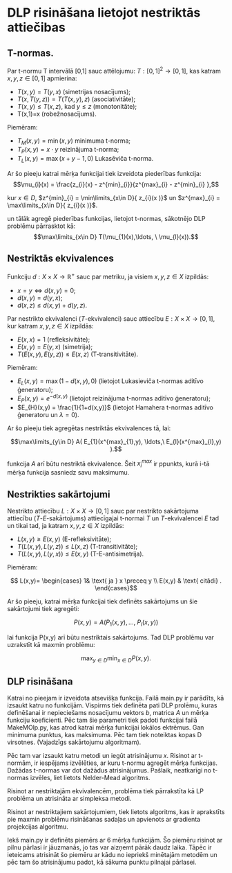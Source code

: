 # DLP risināšana lietojot nestriktās attiečibas


## T-normas. 


   Par t-normu T intervālā [0,1] sauc attēlojumu: $T: [0,1]^{2} \to [0,1]$, kas katram $x,y,z \in [0,1]$ apmierina:


* $T(x,y)=T(y,x)$ (simetrijas nosacījums);
* $T(x,T(y,z))=T(T(x,y),z)$ (asociativitāte);
* $T(x,y)\leq T(x,z)$,  kad $y\leq z$ (monotonitāte);
* T(x,1)=x (robežnosacījums). 

Piemēram:
* $T_{M}(x,y) = \min(x,y)$ minimuma t-norma;
* $T_{P}(x,y) = x\cdot y$ reizinājuma t-norma;
* $T_{L}(x,y) = \max(x+y-1,0)$ Lukasēviča t-norma.


Ar šo pieeju katrai mērķa funkcijai tiek izveidota piederības funkcija:
$$\mu_{i}(x) = \frac{z_{i}(x) - z^{min}_{i}}{z^{max}_{i} - z^{min}_{i} },$$

kur $x \in D$, $z^{min}_{i} = \min\limits_{x\in D}{ z_{i}(x )}$  un $z^{max}_{i} =  \max\limits_{x\in D}{ z_{i}(x )}$.

un tālāk agregē piederības funkcijas, lietojot t-normas, sākotnējo DLP problēmu pārrasktot kā:     
$$\max\limits_{x\in D} T(\mu_{1}(x),\ldots, \ \mu_{l}(x)).$$





## Nestriktās ekvivalences

Funkciju $d:X \times X \to \mathbb{R^{+}}$ sauc par metriku, ja visiem $x,y,z \in X$ izpildās:


* $x=y \iff d(x,y) =0$;
* $d(x,y) = d(y,x)$;
* $d(x,z)\leq d(x,y) + d(y,z)$.

Par nestrikto ekvivalenci ($T$-ekvivalenci) sauc attiecību   $E:X\times X \to [0,1]$, kur katram $x,y,z \in X$ izpildās: 

*  $E(x,x) = 1$ (refleksivitāte);
*  $E(x,y) = E(y,x)$ (simetrija);
* $T(E(x,y),E(y,z)) \leq E(x,z)$ (T-transitivitāte).

Piemēram:

* $E_{L}(x,y) = \max(1- d(x,y),0)$  (lietojot Lukasieviča t-normas aditīvo ģeneratoru);
* $E_{P}(x,y) = e^{-d(x,y)}$ (lietojot reizinājuma t-normas aditīvo ģeneratoru);
* $E_{H}(x,y)  = \frac{1}{1+d(x,y)}$ (lietojot Hamahera t-normas aditīvo ģeneratoru un $\lambda =0$).

Ar šo pieeju tiek agregētas nestriktās ekvivalences tā, lai:

$$\max\limits_{y\in D} A(  E_{1}(x^{max}_{1},y), \ldots,\ E_{l}(x^{max}_{l},y)  ).$$

funkcija $A$ arī būtu nestriktā ekvivalence. Šeit $x_{i}^{max}$ ir ppunkts, kurā i-tā mērķa funkcija sasniedz savu maksimumu. 


## Nestrikties sakārtojumi


 Nestrikto attiecību $L: X \times X \to [0,1]$  sauc par nestrikto sakārtojuma attiecību ($T$-$E$-sakārtojums) attiecīgajai  t-normai $T$ un $T$-ekvivalencei  $E$  tad un tikai tad, ja katram $x,y,z \in X$ izpildās:

* $L(x,y) \geq E(x,y)$  (E-refleksivitāte);
* $T(L(x,y),L(y,z)) \leq L(x,z)$ (T-transitivitāte);
* $T(L(x,y),L(y,x)) \leq E(x,y)$ (T-E-antisimetrija).

Piemēram: 

$$
L(x,y)=    \begin{cases} 
1&  \text{ ja } x \preceq y  \\
E(x,y)  & \text{ citādi} . 
\end{cases}$$


Ar šo pieeju, katrai mērķa funkcijai tiek definēts sakārtojums un šie sakārtojumi tiek agregēti: 

   $$P(x,y) = A(P_{1}(x,y), \ldots, \ P_{l}(x,y))$$

lai funkcija P(x,y) arī būtu nestriktais sakārtojums. Tad DLP problēmu var uzrakstīt kā maxmin problēmu: 

$$\max_{y\in D} \min_{x\in D} P(x,y).$$

## DLP risināšana

Katrai no pieejam ir izveidota atsevišķa funkcija. Failā main.py ir parādīts, kā izsaukt katru no funkcijām. Vispirms tiek definēta pati DLP prolēmu, kuras definēšanai ir nepieciešams nosacījumu vektors $b$, matrica $A$ un mērķa funkciju koeficienti. Pēc tam šie parametri tiek padoti funkcijai failā MakeMOlp.py, kas atrod katrai mērķa funkcijai lokālos ektrēmus. Gan minimuma punktus, kas maksimuma. Pēc tam tiek noteiktas kopas D virsotnes. (Vajadzīgs sakārtojumu algoritmam).

Pēc tam var izsaukt katru metodi un iegūt atrisinājumu $x$. Risinot ar t-normām, ir iespējams izvēlēties, ar kuru t-normu agregēt mērķa funkcijas. Dažādas t-normas var dot dažādus atrisinājumus. Pašlaik, neatkarīgi no t-normas izvēles, liet lietots Nelder-Mead algoritms.

Risinot ar nestriktajām ekvivalencēm, problēma tiek pārrakstīta kā LP problēma un atrisināta ar simpleksa metodi.

Risinot ar nestriktajiem sakārtojumiem, tiek lietots algoritms, kas ir aprakstīts pie maxmin problēmu risināšanas sadaļas un apvienots ar gradienta projekcijas algoritmu.

Iekš main.py ir definēts piemērs ar 6 mērķa funkcijām. Šo piemēru risinot ar pilnu pārlasi ir jāuzmanās, jo tas var aizņemt pārāk daudz laika. Tāpēc ir ieteicams atrisināt šo piemēru ar kādu no iepriekš minētajām metodēm un pēc tam šo atrisinājumu padot, kā sākuma punktu pilnajai pārlasei.

